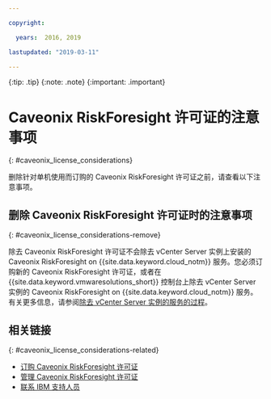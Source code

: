 ```yaml
---

copyright:

  years:  2016, 2019

lastupdated: "2019-03-11"

---
```


{:tip: .tip}
{:note: .note}
{:important: .important}

# Caveonix RiskForesight 许可证的注意事项
{: #caveonix_license_considerations}

删除针对单机使用而订购的 Caveonix RiskForesight 许可证之前，请查看以下注意事项。

## 删除 Caveonix RiskForesight 许可证时的注意事项
{: #caveonix_license_considerations-remove}

除去 Caveonix RiskForesight 许可证不会除去 vCenter Server 实例上安装的 Caveonix RiskForesight on {{site.data.keyword.cloud_notm}} 服务。您必须订购新的 Caveonix RiskForesight 许可证，或者在 {{site.data.keyword.vmwaresolutions_short}} 控制台上除去 vCenter Server 实例的 Caveonix RiskForesight on {{site.data.keyword.cloud_notm}} 服务。有关更多信息，请参阅[除去 vCenter Server 实例的服务的过程](/docs/services/vmwaresolutions/vcenter?topic=vmware-solutions-vc_addingremovingservices-removing-procedure)。

## 相关链接
{: #caveonix_license_considerations-related}

* [订购 Caveonix RiskForesight 许可证](/docs/services/vmwaresolutions/services?topic=vmware-solutions-caveonix_license_ordering)
* [管理 Caveonix RiskForesight 许可证](/docs/services/vmwaresolutions/services?topic=vmware-solutions-caveonix_license_managing)
* [联系 IBM 支持人员](/docs/services/vmwaresolutions/vmonic?topic=vmware-solutions-trbl_support)
